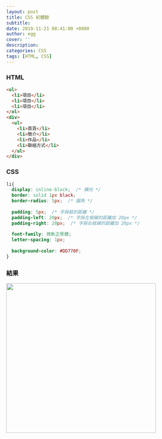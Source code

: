 ```yaml
---
layout: post
title: CSS 初體驗
subtitle:
date: 2019-11-21 08:41:00 +0800
author: egg
cover: ''
description:
categories: CSS
tags: [HTML, CSS] 
---
```


### HTML

```HTML
<ol>
  <li>項目</li>
  <li>項目</li>
  <li>項目</li>
</ol>
<div>
  <ul>
    <li>首頁</li>
    <li>簡介</li>
    <li>作品</li>
    <li>聯絡方式</li>
  </ul>
</div>
```


### CSS

```CSS
li{
  display: inline-block;  /* 橫向 */
  border: solid 1px black;
  border-radius: 5px;  /* 圓角 */
  
  padding: 5px;  /* 字與框的距離 */
  padding-left: 20px;  /* 字與左框線的距離加 20px */
  padding-right: 20px;  /* 字與右框線的距離加 20px */
  
  font-family: 微軟正黑體;
  letter-spacing: 1px;
  
  background-color: #DD770F;
}
````

### 結果
<img src="https://doltegg.github.io/coding/assets/img/2019/css1.jpg" style="width:400px"/>
